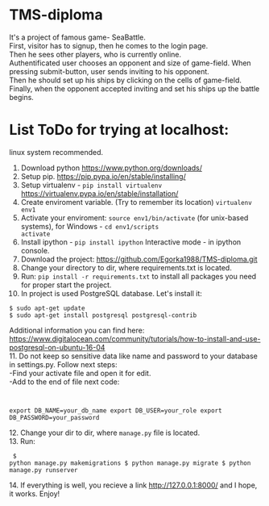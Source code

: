 # TMS-diploma
It's a project of famous game- SeaBattle.<br>
First, visitor has to signup, then he comes to the login page. <br>
Then he sees other players, who is currently online. <br>
Authentificated user chooses an opponent and size of game-field. When pressing submit-button, user sends inviting to his opponent. <br>
Then he should set up his ships by clicking on the cells of game-field.<br>
Finally, when the opponent accepted inviting and set his ships up the battle begins. 
# List ToDo for trying at localhost:

linux system recommended.

1. Download python https://www.python.org/downloads/</li>
2. Setup pip. https://pip.pypa.io/en/stable/installing/
3. Setup virtualenv - <code>pip install virtualenv</code> https://virtualenv.pypa.io/en/stable/installation/
4. Create enviroment variable. (Try to remember its location) <code>virtualenv env1</code>
5. Activate your enviroment: <code>source env1/bin/activate</code> (for unix-based systems), for Windows - <code>cd env1/scripts activate</code>
6. Install ipython - <code>pip install ipython</code> Interactive mode - in ipython console.
7. Download the project: https://github.com/Egorka1988/TMS-diploma.git
8. Change your directory to dir, where requirements.txt is located. 
9. Run:  <code>pip install -r requirements.txt</code> to install all packages you need for proper start the project.
10. In project is used PostgreSQL database. Let's install it:
<pre><code>$ sudo apt-get update
$ sudo apt-get install postgresql postgresql-contrib</code></pre>
Additional information you can find here: https://www.digitalocean.com/community/tutorials/how-to-install-and-use-postgresql-on-ubuntu-16-04 <br>
11. Do not keep so sensitive data like name and password to your database in settings.py. Follow next steps:<br>
-Find your activate file and open it for edit.<br>
-Add to the end of file next code:<pre><code>  
export DB_NAME=your_db_name
export DB_USER=your_role
export DB_PASSWORD=your_password</code></pre>
12. Change your dir to dir, where <code>manage.py</code> file is located.<br>
13. Run: <pre><code>
$ python manage.py makemigrations
$ python manage.py migrate
$ python manage.py runserver
</code></pre>
14. If everything is well, you recieve a link http://127.0.0.1:8000/ and I hope, it works. Enjoy!




